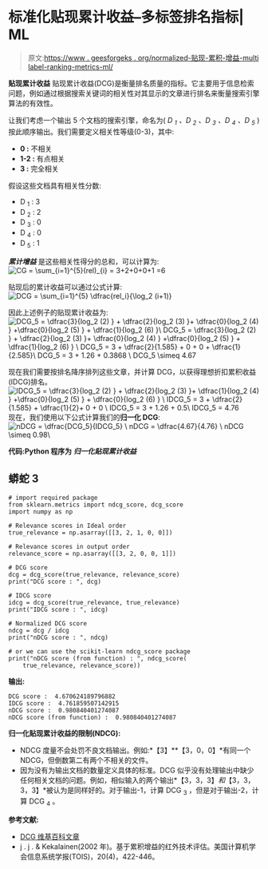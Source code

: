 # 标准化贴现累计收益–多标签排名指标| ML

> 原文:[https://www . geesforgeks . org/normalized-贴现-累积-增益-multi label-ranking-metrics-ml/](https://www.geeksforgeeks.org/normalized-discounted-cumulative-gain-multilabel-ranking-metrics-ml/)

**贴现累计收益**
贴现累计收益(DCG)是衡量排名质量的指标。它主要用于信息检索问题，例如通过根据搜索关键词的相关性对其显示的文章进行排名来衡量搜索引擎算法的有效性。

让我们考虑一个输出 5 个文档的搜索引擎，命名为( *D <sub>1</sub> 、D <sub>2</sub> 、D <sub>3</sub> 、D <sub>4</sub> 、D <sub>5</sub>* )按此顺序输出。我们需要定义相关性等级(0-3)，其中:

*   **0 :** 不相关
*   **1-2 :** 有点相关
*   **3 :** 完全相关

假设这些文档具有相关性分数:

*   D <sub>1</sub> : 3
*   D <sub>2</sub> : 2
*   D <sub>3</sub> : 0
*   D <sub>4</sub> : 0
*   D <sub>5</sub> : 1

***累计增益*** 是这些相关性得分的总和，可以计算为:
![CG = \sum_{i=1}^{5}(rel)_{i} = 3+2+0+0+1 =6   ](img/8c4165f9aacf8ad69d71d2c10859a735.png "Rendered by QuickLaTeX.com")

贴现后的累计收益可以通过公式计算:
![DCG = \sum_{i=1}^{5} \dfrac{rel_i}{\log_2 (i+1)}   ](img/00d100a8e835b956caa5593081fef687.png "Rendered by QuickLaTeX.com")

因此上述例子的贴现累计收益为:
![DCG_5 = \dfrac{3}{log_2 (2) } + \dfrac{2}{log_2 (3) }+ \dfrac{0}{log_2 (4) } +\dfrac{0}{log_2 (5) } + \dfrac{1}{log_2 (6) }\\ DCG_5 = \dfrac{3}{log_2 (2) } + \dfrac{2}{log_2 (3) }+ \dfrac{0}{log_2 (4) } +\dfrac{0}{log_2 (5) } + \dfrac{1}{log_2 (6) } \\ DCG_5 = 3 + \dfrac{2}{1.585} + 0 + 0 + \dfrac{1}{2.585}\\ DCG_5 = 3 + 1.26 + 0.3868 \\ DCG_5 \simeq 4.67   ](img/de460adc4b6b114661d48abe307c6223.png "Rendered by QuickLaTeX.com")

现在我们需要按排名降序排列这些文章，并计算 DCG，以获得理想折扣累积收益(IDCG)排名。
![IDCG_5 = \dfrac{3}{log_2 (2) } + \dfrac{2}{log_2 (3) }+ \dfrac{1}{log_2 (4) } +\dfrac{0}{log_2 (5) } + \dfrac{0}{log_2 (6) } \\ IDCG_5 = 3 + \dfrac{2}{1.585} + \dfrac{1}{2}+ 0 + 0 \\ IDCG_5 = 3 + 1.26 + 0.5\\ IDCG_5 = 4.76   ](img/b6a3dfec8b0974f6d2ed1c814935b68b.png "Rendered by QuickLaTeX.com")
现在，我们使用以下公式计算我们的**归一化 DCG**:
![nDCG = \dfrac{DCG_5}{IDCG_5} \\ nDCG = \dfrac{4.67}{4.76} \\ nDCG \simeq 0.98\\   ](img/3665827ae0e0ac426055ae7731348732.png "Rendered by QuickLaTeX.com")

**代码:Python 程序为** ***归一化贴现累计收益***

## 蟒蛇 3

```
# import required package
from sklearn.metrics import ndcg_score, dcg_score
import numpy as np

# Relevance scores in Ideal order
true_relevance = np.asarray([[3, 2, 1, 0, 0]])

# Relevance scores in output order
relevance_score = np.asarray([[3, 2, 0, 0, 1]])

# DCG score
dcg = dcg_score(true_relevance, relevance_score)
print("DCG score : ", dcg)

# IDCG score
idcg = dcg_score(true_relevance, true_relevance)
print("IDCG score : ", idcg)

# Normalized DCG score
ndcg = dcg / idcg
print("nDCG score : ", ndcg)

# or we can use the scikit-learn ndcg_score package
print("nDCG score (from function) : ", ndcg_score(
    true_relevance, relevance_score))
```

**输出:**

```
DCG score :  4.670624189796882
IDCG score :  4.761859507142915
nDCG score :  0.980840401274087
nDCG score (from function) :  0.980840401274087
```

**归一化贴现累计收益的限制(NDCG):**

*   NDCG 度量不会处罚不良文档输出。例如:*【3】**【3，0，0】*有同一个 NDCG，但倒数第二有两个不相关的文件。
*   因为没有为输出文档的数量定义具体的标准。DCG 似乎没有处理输出中缺少任何相关文档的问题。例如，相似输入的两个输出*【3，3，3】*和*【3，3，3，3】*被认为是同样好的。对于输出-1，计算 DCG <sub>3</sub> ，但是对于输出-2，计算 DCG <sub>4</sub> 。

**参考文献:**

*   [DCG 维基百科文章](https://en.wikipedia.org/wiki/Discounted_cumulative_gain)
*   j . j . & Kekalainen(2002 年)。基于累积增益的红外技术评估。美国计算机学会信息系统学报(TOIS)，20(4)，422-446。